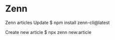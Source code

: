 # Zenn
Zenn articles
Update
$ npm install zenn-cli@latest

Create new article
$ npx zenn new:article
